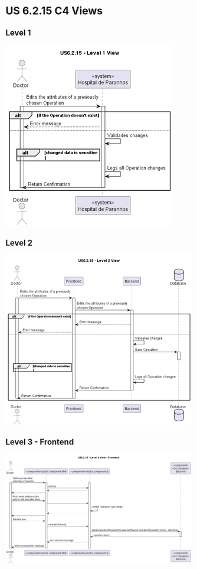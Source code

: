 # US 6.2.15 C4 Views
## Level 1
![](level-1/US6-2-15-level-1-view.png)
## Level 2
![](level-2/US6-2-15-level-2-view.png)
## Level 3 - Frontend
![](level-3/US6-2-15-level-3-view-frontend.png)
